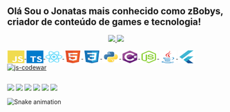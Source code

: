 ## Olá Sou o Jonatas mais conhecido como zBobys, criador de conteúdo de games e tecnologia!
<div align="center">
  <a href="https://github.com/jsaintz">
  <img height="180em" src="https://github-readme-stats.vercel.app/api?username=jsaintz&show_icons=true&theme=dracula&include_all_commits=true&count_private=true"/>
  <img height="180em" src="https://github-readme-stats.vercel.app/api/top-langs/?username=jsaintz&layout=compact&langs_count=7&theme=dracula"/>
</div>
<div style="display: inline_block"><br>
  <img align="center" alt="js-Js" height="30" width="40" src="https://raw.githubusercontent.com/devicons/devicon/master/icons/javascript/javascript-plain.svg">
  <img align="center" alt="js-Ts" height="30" width="40" src="https://raw.githubusercontent.com/devicons/devicon/master/icons/typescript/typescript-plain.svg">
  <img align="center" alt="js-React" height="30" width="40" src="https://raw.githubusercontent.com/devicons/devicon/master/icons/react/react-original.svg">
  <img align="center" alt="js-HTML" height="30" width="40" src="https://raw.githubusercontent.com/devicons/devicon/master/icons/html5/html5-original.svg">
  <img align="center" alt="js-CSS" height="30" width="40" src="https://raw.githubusercontent.com/devicons/devicon/master/icons/css3/css3-original.svg">
  <img align="center" alt="js-Python" height="30" width="40" src="https://raw.githubusercontent.com/devicons/devicon/master/icons/python/python-original.svg">
  <img align="center" alt="js-Csharp" height="30" width="40" src="https://raw.githubusercontent.com/devicons/devicon/master/icons/csharp/csharp-original.svg">
  <img align="center" alt="js-nodejs" height="30" width="40" src="https://raw.githubusercontent.com/devicons/devicon/master/icons/nodejs/nodejs-original.svg">
  <img align="center" alt="js-java" height="30" width="40" src="https://raw.githubusercontent.com/devicons/devicon/master/icons/java/java-original.svg">
  <img align="center" alt="js-flutter" height="30" width="40" src="https://raw.githubusercontent.com/devicons/devicon/master/icons/flutter/flutter-original.svg">
 <img align="center" alt="js-codewar" height="120" width="120" src="https://www.codewars.com/users/jsaintz/badges/micro">

</div>
  
  ##
 
<div> 
  <a href="https://www.youtube.com/c/zBobys" target="_blank"><img src="https://img.shields.io/badge/YouTube-FF0000?style=for-the-badge&logo=youtube&logoColor=white" target="_blank"></a>
  <a href="https://instagram.com/zBobys" target="_blank"><img src="https://img.shields.io/badge/-Instagram-%23E4405F?style=for-the-badge&logo=instagram&logoColor=white" target="_blank"></a>
 	<a href="https://www.twitch.tv/zBobys" target="_blank"><img src="https://img.shields.io/badge/Twitch-9146FF?style=for-the-badge&logo=twitch&logoColor=white" target="_blank"></a>
 <a href="https://discord.gg/483ueX4" target="_blank"><img src="https://img.shields.io/badge/Discord-7289DA?style=for-the-badge&logo=discord&logoColor=white" target="_blank"></a> 
  <a href = "mailto:jonatas_santos3161@hotmail.com"><img src="https://img.shields.io/badge/-Hotmail-%23333?style=for-the-badge&logo=gmail&logoColor=white" target="_blank"></a>
  <a href="https://www.linkedin.com/in/jonatas-ernesto-silva-dos-santos/" target="_blank"><img src="https://img.shields.io/badge/-LinkedIn-%230077B5?style=for-the-badge&logo=linkedin&logoColor=white" target="_blank"></a> 
 
  ![Snake animation](https://github.com/jsaintz/jsaintz/blob/output/github-contribution-grid-snake.svg)
 
</div>
